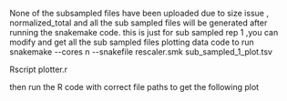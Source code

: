 None of the subsampled files have been uploaded due to size issue , normalized_total and all the sub sampled files will be generated after running the snakemake code. this is just for sub sampled rep 1 ,you can modify and get all the sub sampled files plotting data
code to run
snakemake --cores n --snakefile rescaler.smk sub_sampled_1_plot.tsv

Rscript plotter.r

then run the R code with correct file paths to get the following plot
